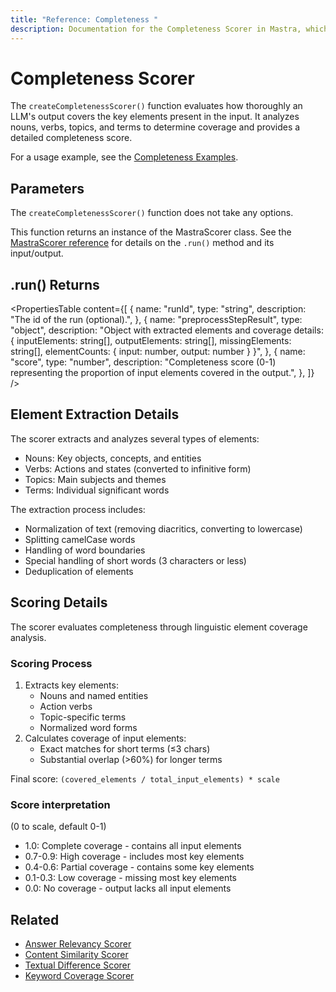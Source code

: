 ```yaml
---
title: "Reference: Completeness "
description: Documentation for the Completeness Scorer in Mastra, which evaluates how thoroughly LLM outputs cover key elements present in the input.
---
```


# Completeness Scorer

The `createCompletenessScorer()` function evaluates how thoroughly an LLM's output covers the key elements present in the input. It analyzes nouns, verbs, topics, and terms to determine coverage and provides a detailed completeness score.

For a usage example, see the [Completeness Examples](/examples/scorers/completeness).

## Parameters

The `createCompletenessScorer()` function does not take any options.

This function returns an instance of the MastraScorer class. See the [MastraScorer reference](./mastra-scorer) for details on the `.run()` method and its input/output.

## .run() Returns

<PropertiesTable
  content={[
    {
      name: "runId",
      type: "string",
      description: "The id of the run (optional).",
    },
    {
      name: "preprocessStepResult",
      type: "object",
      description: "Object with extracted elements and coverage details: { inputElements: string[], outputElements: string[], missingElements: string[], elementCounts: { input: number, output: number } }",
    },
    {
      name: "score",
      type: "number",
      description: "Completeness score (0-1) representing the proportion of input elements covered in the output.",
    },
  ]}
/>

## Element Extraction Details

The scorer extracts and analyzes several types of elements:

- Nouns: Key objects, concepts, and entities
- Verbs: Actions and states (converted to infinitive form)
- Topics: Main subjects and themes
- Terms: Individual significant words

The extraction process includes:

- Normalization of text (removing diacritics, converting to lowercase)
- Splitting camelCase words
- Handling of word boundaries
- Special handling of short words (3 characters or less)
- Deduplication of elements

## Scoring Details

The scorer evaluates completeness through linguistic element coverage analysis.

### Scoring Process

1. Extracts key elements:
   - Nouns and named entities
   - Action verbs
   - Topic-specific terms
   - Normalized word forms
2. Calculates coverage of input elements:
   - Exact matches for short terms (≤3 chars)
   - Substantial overlap (>60%) for longer terms

Final score: `(covered_elements / total_input_elements) * scale`

### Score interpretation

(0 to scale, default 0-1)

- 1.0: Complete coverage - contains all input elements
- 0.7-0.9: High coverage - includes most key elements
- 0.4-0.6: Partial coverage - contains some key elements
- 0.1-0.3: Low coverage - missing most key elements
- 0.0: No coverage - output lacks all input elements

## Related

- [Answer Relevancy Scorer](./answer-relevancy)
- [Content Similarity Scorer](./content-similarity)
- [Textual Difference Scorer](./textual-difference)
- [Keyword Coverage Scorer](./keyword-coverage)